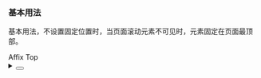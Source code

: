 ### 基本用法

基本用法，不设置固定位置时，当页面滚动元素不可见时，元素固定在页面最顶部。

<div class="cell-demo vp-raw">
  <yc-affix style="z-index:10">
    <yc-button type="primary">Affix Top</yc-button>
  </yc-affix>
</div>

<details>
<summary>
 <button class="code-btn"  >
    <icon-code />
 </button>
</summary>

```vue
<template>
  <yc-affix>
    <yc-button type="primary">Affix Top</yc-button>
  </yc-affix>
</template>
```

</details>
